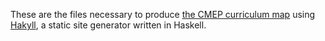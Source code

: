 These are the files necessary to produce [the CMEP curriculum map](http://cambridge.maths.org) using [Hakyll](http://jaspervdj.be/hakyll/), a static site generator written in Haskell.
